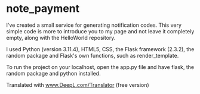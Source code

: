 # note_payment

I've created a small service for generating notification codes. This very simple code is more to introduce you to my page and not leave it completely empty, along with the HelloWorld repository.

I used Python (version 3.11.4), HTML5, CSS, the Flask framework (2.3.2), the random package and Flask's own functions, such as render_template.

To run the project on your localhost, open the app.py file and have flask, the random package and python installed.

Translated with www.DeepL.com/Translator (free version)

